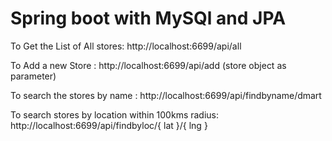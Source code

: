 # Spring boot with MySQl and JPA

To Get the List of All stores:
http://localhost:6699/api/all

To Add a new Store :
http://localhost:6699/api/add (store object as parameter)

To search the stores by name :
http://localhost:6699/api/findbyname/dmart

To search stores by location within 100kms radius:
http://localhost:6699/api/findbyloc/{ lat }/{ lng }
